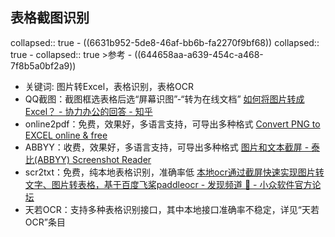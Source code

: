 ## 表格截图识别
collapsed:: true
	- ((6631b952-5de8-46af-bb6b-fa2270f9bf68))
	  collapsed:: true
		- collapsed:: true
		  >参考
			- ((644658aa-a639-454c-a468-7f8b5a0bf2a9))
- 关键词: 图片转Excel，表格识别，表格OCR
- QQ截图：截图框选表格后选“屏幕识图”-“转为在线文档” [如何将图片转成Excel？ - 协力办公的回答 - 知乎](https://www.zhihu.com/question/61789405/answer/2585624681)
- online2pdf：免费，效果好，多语言支持，可导出多种格式 [Convert PNG to EXCEL online & free](https://online2pdf.com/convert-png-to-excel)
- ABBYY：收费，效果好，多语言支持，可导出多种格式 [图片和文本截屏 - 泰比(ABBYY) Screenshot Reader](https://www.abbyy.cn/screenshot-reader/)
- scr2txt：免费，纯本地表格识别，准确率低 [本地ocr通过截屏快速实现图片转文字、图片转表格，基于百度飞桨paddleocr - 发现频道 🔎 - 小众软件官方论坛](https://meta.appinn.net/t/topic/26395)
- 天若OCR：支持多种表格识别接口，其中本地接口准确率不稳定，详见“天若OCR”条目
